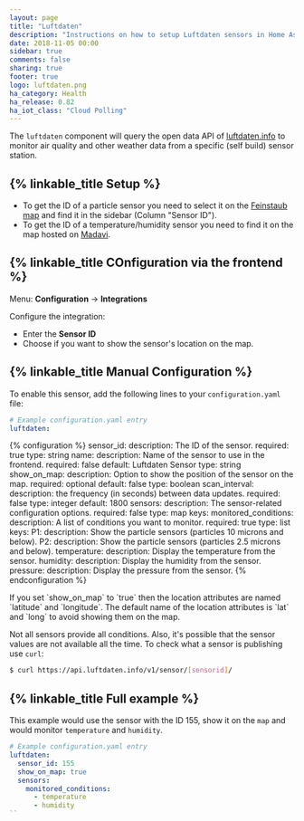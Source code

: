 ```yaml
---
layout: page
title: "Luftdaten"
description: "Instructions on how to setup Luftdaten sensors in Home Assistant."
date: 2018-11-05 00:00
sidebar: true
comments: false
sharing: true
footer: true
logo: luftdaten.png
ha_category: Health
ha_release: 0.82
ha_iot_class: "Cloud Polling"
---
```


The `luftdaten` component will query the open data API of [luftdaten.info](http://luftdaten.info) to monitor air quality and other weather data from a specific (self build) sensor station.

## {% linkable_title Setup %}

- To get the ID of a particle sensor you need to select it on the [Feinstaub map](http://deutschland.maps.luftdaten.info/) and find it in the sidebar (Column "Sensor ID").
- To get the ID of a temperature/humidity sensor you need to find it on the map hosted on [Madavi](https://www.madavi.de/sensor/feinstaub-map-dht/).


## {% linkable_title COnfiguration via the frontend %}

Menu: **Configuration** -> **Integrations**
  
Configure the integration:

* Enter the **Sensor ID**
* Choose if you want to show the sensor's location on the map.

## {% linkable_title Manual Configuration %}

To enable this sensor, add the following lines to your `configuration.yaml` file:

```yaml
# Example configuration.yaml entry
luftdaten:
```

{% configuration %}
sensor_id:
  description: The ID of the sensor.
  required: true
  type: string
name:
  description: Name of the sensor to use in the frontend.
  required: false
  default: Luftdaten Sensor
  type: string
show_on_map:
  description: Option to show the position of the sensor on the map.
  required: optional
  default: false
  type: boolean
scan_interval:
  description: the frequency (in seconds) between data updates.
  required: false
  type: integer
  default: 1800
sensors:
  description: The sensor-related configuration options.
  required: false
  type: map
  keys:
    monitored_conditions:
      description: A list of conditions you want to monitor.
      required: true
      type: list
      keys:
        P1:
          description: Show the particle sensors (particles 10 microns and below).
        P2:
          description: Show the particle sensors (particles 2.5 microns and below).
        temperature:
          description: Display the temperature from the sensor.
        humidity:
          description: Display the humidity from the sensor.
        pressure:
          description: Display the pressure from the sensor.
{% endconfiguration %}

<p class='note warning'>
If you set `show_on_map` to `true` then the location attributes are named `latitude` and `longitude`. The default name of the location attributes is `lat` and `long` to avoid showing them on the map.
</p>

Not all sensors provide all conditions. Also, it's possible that the sensor values are not available all the time. To check what a sensor is publishing use `curl`:

```bash
$ curl https://api.luftdaten.info/v1/sensor/[sensorid]/
```

## {% linkable_title Full example %}

This example would use the sensor with the ID 155, show it on the `map` and would monitor `temperature` and `humidity`.
 
```yaml
# Example configuration.yaml entry
luftdaten:
  sensor_id: 155
  show_on_map: true
  sensors:
    monitored_conditions:
      - temperature
      - humidity
``
